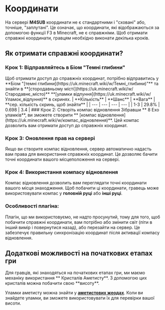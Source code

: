 # Координати

На сервері **M4SUB** координати не є стандартними і "сховані" або, точніше, "заплутані". Це означає, що координати, які відображаються за допомогою функції F3 в Minecraft, не є справжніми. Щоб отримати справжні координати, гравцям необхідно виконати декілька кроків.

## Як отримати справжні координати?

### Крок 1: Відправляйтесь в Біом "Темні глибини"
<Structure id="minecraft:ancient_city_city_center_3_2" warp="right" name="Стародавнє місто" />
Щоб отримати доступ до справжніх координат, потрібно відправитись у **Біом "[темні глибини](https://uk.minecraft.wiki/w/Темні_глибини)"** та знайти в **[стородавньому місті](https://uk.minecraft.wiki/w/Стародавнє_місто)** **<Sprite item="minecraft:echo_shard" />[уламки відлуння](https://uk.minecraft.wiki/w/Уламок_відлуння)** в скринях.
| **Кількість** | **Шанс** | **Вага** | **сер. кількість скринь, щоб знайти** |
| --- | --- | --- | --- |
| 1-3 | 29.8% | 0.698 | 3.4 |


<Clear/>
### Крок 2: Створіть компас відновлення
Зібравши **<Sprite item="minecraft:echo_shard" /> 8 Ехо уламків**, ви зможете створити **<Sprite item="minecraft:recovery_compass" /> [компас відновлення](https://uk.minecraft.wiki/w/компас_відновлення)**. Цей компас дозволить вам отримати доступ до справжніх координат.

<CraftingGrid 
  :recipe="['minecraft:echo_shard', 'minecraft:echo_shard', 'minecraft:echo_shard', 'minecraft:echo_shard', 'minecraft:compass', 'minecraft:echo_shard', 'minecraft:echo_shard', 'minecraft:echo_shard', 'minecraft:echo_shard']" 
  :result="'minecraft:recovery_compass'" 
/>

### Крок 3: Оновлення прав на сервері
Якщо ви створите компас відновлення, сервер автоматично надасть вам права для використання справжніх координат. Це дозволяє бачити точні координати вашого місцеположення на сервері.

### Крок 4: Використання компасу відновлення
Компас відновлення дозволить вам переглядати точні координати вашого місця знаходження. Щоб побачити ці координати, гравець може використовувати компас у **головній руці** або **інші руці**.

### Особливості плагіна:
Плагін, що ми використовуємо, не надто просунутий, тому для того, щоб побачити справжні координати, вам потрібно або змінити світ (піти в інший вимір і повернутися назад), або перезайти на сервер. Це забезпечує правильну синхронізацію координат після активації компасу відновлення.

## Додаткові можливості на початкових етапах гри

<Structure id="minecraft:amethyst_geode_3" warp="right" name="Аметистова жеода" />
Для гравців, які знаходяться на початкових етапах гри, ми маємо механіку використання **<Sprite item="minecraft:amethyst_shard" /> Кристалів Аметисту**. З допомогою цих кристалів можна побачити свою **висоту**.


Уламки аметисту можна знайти у **[аметистових жеодах](https://uk.minecraft.wiki/w/Аметистова_жеода)**. Коли ви знайдете уламки, ви зможете використовувати їх для перевірки вашої висоти.
